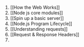 1. [[How the Web Works]]
2. [[Node js core modules]]
3. [[Spin up a basic server]]
4. [[Node.js Program Lifecycle]]
5. [[Understanding requests]]
6. [[Request & Response Headers]]
7. 